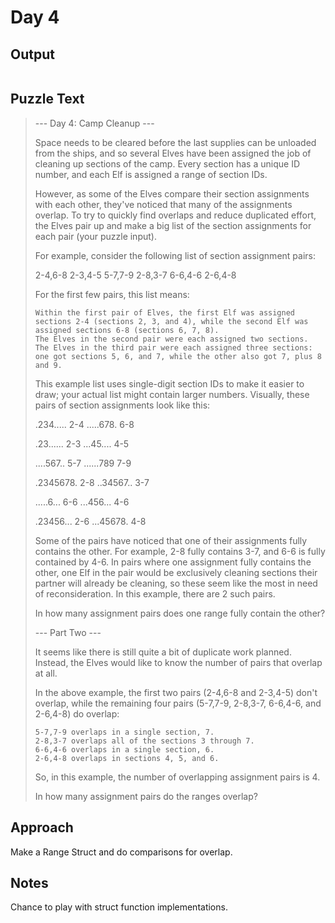 # Day 4

## Output

```

```

## Puzzle Text

> --- Day 4: Camp Cleanup ---
> 
> Space needs to be cleared before the last supplies can be unloaded from the ships, and so several Elves have been assigned the job of cleaning up sections of the camp. Every section has a unique ID number, and each Elf is assigned a range of section IDs.
> 
> However, as some of the Elves compare their section assignments with each other, they've noticed that many of the assignments overlap. To try to quickly find overlaps and reduce duplicated effort, the Elves pair up and make a big list of the section assignments for each pair (your puzzle input).
> 
> For example, consider the following list of section assignment pairs:
> 
> 2-4,6-8
> 2-3,4-5
> 5-7,7-9
> 2-8,3-7
> 6-6,4-6
> 2-6,4-8
> 
> For the first few pairs, this list means:
> 
>     Within the first pair of Elves, the first Elf was assigned sections 2-4 (sections 2, 3, and 4), while the second Elf was assigned sections 6-8 (sections 6, 7, 8).
>     The Elves in the second pair were each assigned two sections.
>     The Elves in the third pair were each assigned three sections: one got sections 5, 6, and 7, while the other also got 7, plus 8 and 9.
> 
> This example list uses single-digit section IDs to make it easier to draw; your actual list might contain larger numbers. Visually, these pairs of section assignments look like this:
> 
> .234.....  2-4
> .....678.  6-8
> 
> .23......  2-3
> ...45....  4-5
> 
> ....567..  5-7
> ......789  7-9
> 
> .2345678.  2-8
> ..34567..  3-7
> 
> .....6...  6-6
> ...456...  4-6
> 
> .23456...  2-6
> ...45678.  4-8
> 
> Some of the pairs have noticed that one of their assignments fully contains the other. For example, 2-8 fully contains 3-7, and 6-6 is fully contained by 4-6. In pairs where one assignment fully contains the other, one Elf in the pair would be exclusively cleaning sections their partner will already be cleaning, so these seem like the most in need of reconsideration. In this example, there are 2 such pairs.
> 
> In how many assignment pairs does one range fully contain the other?
> 
> --- Part Two ---
> 
> It seems like there is still quite a bit of duplicate work planned. Instead, the Elves would like to know the number of pairs that overlap at all.
> 
> In the above example, the first two pairs (2-4,6-8 and 2-3,4-5) don't overlap, while the remaining four pairs (5-7,7-9, 2-8,3-7, 6-6,4-6, and 2-6,4-8) do overlap:
> 
>     5-7,7-9 overlaps in a single section, 7.
>     2-8,3-7 overlaps all of the sections 3 through 7.
>     6-6,4-6 overlaps in a single section, 6.
>     2-6,4-8 overlaps in sections 4, 5, and 6.
> 
> So, in this example, the number of overlapping assignment pairs is 4.
> 
> In how many assignment pairs do the ranges overlap?


## Approach

Make a Range Struct and do comparisons for overlap.

## Notes

Chance to play with struct function implementations.